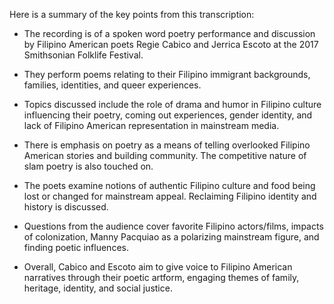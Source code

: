 Here is a summary of the key points from this transcription:

- The recording is of a spoken word poetry performance and discussion by Filipino American poets Regie Cabico and Jerrica Escoto at the 2017 Smithsonian Folklife Festival. 

- They perform poems relating to their Filipino immigrant backgrounds, families, identities, and queer experiences.

- Topics discussed include the role of drama and humor in Filipino culture influencing their poetry, coming out experiences, gender identity, and lack of Filipino American representation in mainstream media. 

- There is emphasis on poetry as a means of telling overlooked Filipino American stories and building community. The competitive nature of slam poetry is also touched on.

- The poets examine notions of authentic Filipino culture and food being lost or changed for mainstream appeal. Reclaiming Filipino identity and history is discussed.

- Questions from the audience cover favorite Filipino actors/films, impacts of colonization, Manny Pacquiao as a polarizing mainstream figure, and finding poetic influences.

- Overall, Cabico and Escoto aim to give voice to Filipino American narratives through their poetic artform, engaging themes of family, heritage, identity, and social justice.
